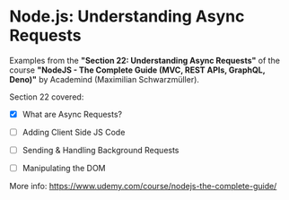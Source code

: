 # Node.js: Understanding Async Requests

Examples from the **"Section 22: Understanding Async Requests"** of the course **"NodeJS - The Complete Guide (MVC, REST APIs, GraphQL, Deno)"** by Academind (Maximilian Schwarzmüller).

Section 22 covered:

- [x] What are Async Requests?
- [ ] Adding Client Side JS Code
- [ ] Sending & Handling Background Requests
- [ ] Manipulating the DOM



More info: https://www.udemy.com/course/nodejs-the-complete-guide/